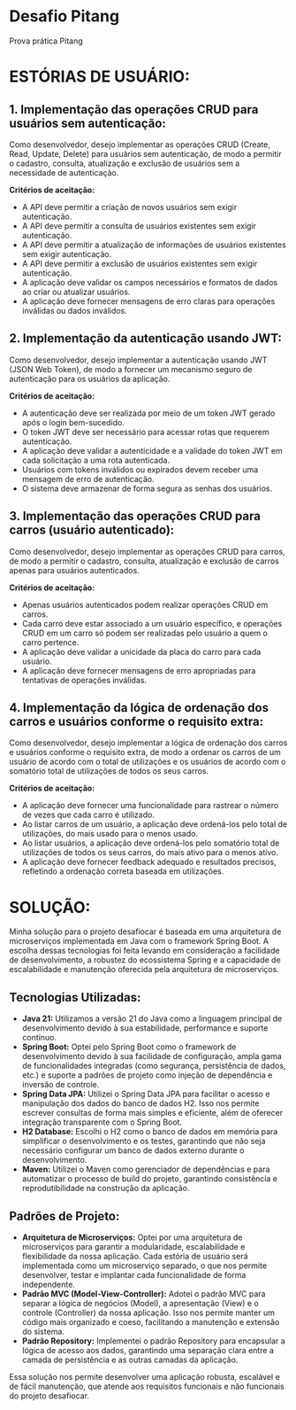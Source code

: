 <h1>Desafio Pitang</h1>
<p>Prova prática Pitang</p>

<h1>ESTÓRIAS DE USUÁRIO:</h1>

<h2>1. Implementação das operações CRUD para usuários sem autenticação:</h2>
<p>Como desenvolvedor, desejo implementar as operações CRUD (Create, Read, Update, Delete) para usuários sem autenticação, de modo a permitir o cadastro, consulta, atualização e exclusão de usuários sem a necessidade de autenticação.</p>
<p><b>Critérios de aceitação:</b></p>
<ul>
<li>A API deve permitir a criação de novos usuários sem exigir autenticação.</li> 

<li>A API deve permitir a consulta de usuários existentes sem exigir autenticação.</li> 

<li>A API deve permitir a atualização de informações de usuários existentes sem exigir autenticação.</li> 

<li>A API deve permitir a exclusão de usuários existentes sem exigir autenticação.</li> 

<li>A aplicação deve validar os campos necessários e formatos de dados ao criar ou atualizar usuários.</li> 

<li>A aplicação deve fornecer mensagens de erro claras para operações inválidas ou dados inválidos.</li> 
</ul>

<h2>2. Implementação da autenticação usando JWT:</h2>
<p>Como desenvolvedor, desejo implementar a autenticação usando JWT (JSON Web Token), de modo a fornecer um mecanismo seguro de autenticação para os usuários da aplicação.</p>
<p><b>Critérios de aceitação:</b></p>
<ul>
<li>A autenticação deve ser realizada por meio de um token JWT gerado após o login bem-sucedido.</li>  

<li>O token JWT deve ser necessário para acessar rotas que requerem autenticação.</li> 

<li>A aplicação deve validar a autenticidade e a validade do token JWT em cada solicitação a uma rota autenticada.</li>  

<li>Usuários com tokens inválidos ou expirados devem receber uma mensagem de erro de autenticação.</li>  

<li>O sistema deve armazenar de forma segura as senhas dos usuários.</li>  
</ul>

<h2>3. Implementação das operações CRUD para carros (usuário autenticado):</h2>
<p>Como desenvolvedor, desejo implementar as operações CRUD para carros, de modo a permitir o cadastro, consulta, atualização e exclusão de carros apenas para usuários autenticados.</p>
<p><b>Critérios de aceitação:</b></p>
<ul>
<li>Apenas usuários autenticados podem realizar operações CRUD em carros.</li>  

<li>Cada carro deve estar associado a um usuário específico, e operações CRUD em um carro só podem ser realizadas pelo usuário a quem o carro pertence.</li>  

<li>A aplicação deve validar a unicidade da placa do carro para cada usuário.</li>   

<li>A aplicação deve fornecer mensagens de erro apropriadas para tentativas de operações inválidas.</li>   
</ul>

<h2>4. Implementação da lógica de ordenação dos carros e usuários conforme o requisito extra:</h2>
<p>Como desenvolvedor, desejo implementar a lógica de ordenação dos carros e usuários conforme o requisito extra, de modo a ordenar os carros de um usuário de acordo com o total de utilizações e os usuários de acordo com o somatório total de utilizações de todos os seus carros.</p>
<p><b>Critérios de aceitação:</b></p>
<ul>
<li>A aplicação deve fornecer uma funcionalidade para rastrear o número de vezes que cada carro é utilizado.</li>    

<li>Ao listar carros de um usuário, a aplicação deve ordená-los pelo total de utilizações, do mais usado para o menos usado.</li>    

<li>Ao listar usuários, a aplicação deve ordená-los pelo somatório total de utilizações de todos os seus carros, do mais ativo para o menos ativo.</li>    

<li>A aplicação deve fornecer feedback adequado e resultados precisos, refletindo a ordenação correta baseada em utilizações.</li>   
</ul>

<h1>SOLUÇÃO:</h1>

<p>Minha solução para o projeto desafiocar é baseada em uma arquitetura de microserviços implementada em Java com o framework Spring Boot. A escolha dessas tecnologias foi feita levando em consideração a facilidade de desenvolvimento, a robustez do ecossistema Spring e a capacidade de escalabilidade e manutenção oferecida pela arquitetura de microserviços.</p>

<h2>Tecnologias Utilizadas:</h2>

<ul>
  <li><strong>Java 21:</strong> Utilizamos a versão 21 do Java como a linguagem principal de desenvolvimento devido à sua estabilidade, performance e suporte contínuo.</li>
  <li><strong>Spring Boot:</strong> Optei pelo Spring Boot como o framework de desenvolvimento devido à sua facilidade de configuração, ampla gama de funcionalidades integradas (como segurança, persistência de dados, etc.) e suporte a padrões de projeto como injeção de dependência e inversão de controle.</li>
  <li><strong>Spring Data JPA:</strong> Utilizei o Spring Data JPA para facilitar o acesso e manipulação dos dados do banco de dados H2. Isso nos permite escrever consultas de forma mais simples e eficiente, além de oferecer integração transparente com o Spring Boot.</li>
  <li><strong>H2 Database:</strong> Escolhi o H2 como o banco de dados em memória para simplificar o desenvolvimento e os testes, garantindo que não seja necessário configurar um banco de dados externo durante o desenvolvimento.</li>
  <li><strong>Maven:</strong> Utilizei o Maven como gerenciador de dependências e para automatizar o processo de build do projeto, garantindo consistência e reprodutibilidade na construção da aplicação.</li>
</ul>

<h2>Padrões de Projeto:</h2>

<ul>
  <li><strong>Arquitetura de Microserviços:</strong> Optei por uma arquitetura de microserviços para garantir a modularidade, escalabilidade e flexibilidade da nossa aplicação. Cada estória de usuário será implementada como um microserviço separado, o que nos permite desenvolver, testar e implantar cada funcionalidade de forma independente.</li>
  <li><strong>Padrão MVC (Model-View-Controller):</strong> Adotei o padrão MVC para separar a lógica de negócios (Model), a apresentação (View) e o controle (Controller) da nossa aplicação. Isso nos permite manter um código mais organizado e coeso, facilitando a manutenção e extensão do sistema.</li>
  <li><strong>Padrão Repository:</strong> Implementei o padrão Repository para encapsular a lógica de acesso aos dados, garantindo uma separação clara entre a camada de persistência e as outras camadas da aplicação.</li>
</ul>

<p>Essa solução nos permite desenvolver uma aplicação robusta, escalável e de fácil manutenção, que atende aos requisitos funcionais e não funcionais do projeto desafiocar.</p>


